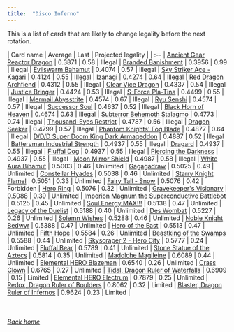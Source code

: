 ```yaml
---
title:  "Disco Inferno"
---
```


This is a list of cards that are likely to change legality before the next rotation.

| Card name | Average | Last | Projected legality |
| :-- |
[Ancient Gear Reactor Dragon](https://db.ygoprodeck.com/card/?search=Ancient%20Gear%20Reactor%20Dragon) | 0.3871 | 0.58 | Illegal |
[Branded Banishment](https://db.ygoprodeck.com/card/?search=Branded%20Banishment) | 0.3956 | 0.99 | Illegal |
[Evilswarm Bahamut](https://db.ygoprodeck.com/card/?search=Evilswarm%20Bahamut) | 0.4074 | 0.57 | Illegal |
[Sky Striker Ace - Kagari](https://db.ygoprodeck.com/card/?search=Sky%20Striker%20Ace%20-%20Kagari) | 0.4124 | 0.55 | Illegal |
[Izanagi](https://db.ygoprodeck.com/card/?search=Izanagi) | 0.4274 | 0.64 | Illegal |
[Red Dragon Archfiend](https://db.ygoprodeck.com/card/?search=Red%20Dragon%20Archfiend) | 0.4312 | 0.55 | Illegal |
[Clear Vice Dragon](https://db.ygoprodeck.com/card/?search=Clear%20Vice%20Dragon) | 0.4337 | 0.54 | Illegal |
[Justice Bringer](https://db.ygoprodeck.com/card/?search=Justice%20Bringer) | 0.4424 | 0.53 | Illegal |
[S-Force Pla-Tina](https://db.ygoprodeck.com/card/?search=S-Force%20Pla-Tina) | 0.4499 | 0.55 | Illegal |
[Mermail Abysstrite](https://db.ygoprodeck.com/card/?search=Mermail%20Abysstrite) | 0.4574 | 0.67 | Illegal |
[Ryu Senshi](https://db.ygoprodeck.com/card/?search=Ryu%20Senshi) | 0.4574 | 0.57 | Illegal |
[Successor Soul](https://db.ygoprodeck.com/card/?search=Successor%20Soul) | 0.4637 | 0.52 | Illegal |
[Black Horn of Heaven](https://db.ygoprodeck.com/card/?search=Black%20Horn%20of%20Heaven) | 0.4674 | 0.63 | Illegal |
[Subterror Behemoth Stalagmo](https://db.ygoprodeck.com/card/?search=Subterror%20Behemoth%20Stalagmo) | 0.4773 | 0.74 | Illegal |
[Thousand-Eyes Restrict](https://db.ygoprodeck.com/card/?search=Thousand-Eyes%20Restrict) | 0.4787 | 0.56 | Illegal |
[Dragon Seeker](https://db.ygoprodeck.com/card/?search=Dragon%20Seeker) | 0.4799 | 0.57 | Illegal |
[Phantom Knights' Fog Blade](https://db.ygoprodeck.com/card/?search=Phantom%20Knights'%20Fog%20Blade) | 0.4877 | 0.64 | Illegal |
[D/D/D Super Doom King Dark Armageddon](https://db.ygoprodeck.com/card/?search=D/D/D%20Super%20Doom%20King%20Dark%20Armageddon) | 0.4887 | 0.52 | Illegal |
[Batteryman Industrial Strength](https://db.ygoprodeck.com/card/?search=Batteryman%20Industrial%20Strength) | 0.4937 | 0.55 | Illegal |
[Dragard](https://db.ygoprodeck.com/card/?search=Dragard) | 0.4937 | 0.55 | Illegal |
[Fluffal Dog](https://db.ygoprodeck.com/card/?search=Fluffal%20Dog) | 0.4937 | 0.55 | Illegal |
[Piercing the Darkness](https://db.ygoprodeck.com/card/?search=Piercing%20the%20Darkness) | 0.4937 | 0.55 | Illegal |
[Moon Mirror Shield](https://db.ygoprodeck.com/card/?search=Moon%20Mirror%20Shield) | 0.4987 | 0.58 | Illegal |
[White Aura Bihamut](https://db.ygoprodeck.com/card/?search=White%20Aura%20Bihamut) | 0.5003 | 0.46 | Unlimited |
[Gagagadraw](https://db.ygoprodeck.com/card/?search=Gagagadraw) | 0.5025 | 0.49 | Unlimited |
[Constellar Hyades](https://db.ygoprodeck.com/card/?search=Constellar%20Hyades) | 0.5038 | 0.46 | Unlimited |
[Starry Knight Flamel](https://db.ygoprodeck.com/card/?search=Starry%20Knight%20Flamel) | 0.5051 | 0.33 | Unlimited |
[Fairy Tail - Snow](https://db.ygoprodeck.com/card/?search=Fairy%20Tail%20-%20Snow) | 0.5076 | 0.42 | Forbidden |
[Hero Ring](https://db.ygoprodeck.com/card/?search=Hero%20Ring) | 0.5076 | 0.32 | Unlimited |
[Gravekeeper's Visionary](https://db.ygoprodeck.com/card/?search=Gravekeeper's%20Visionary) | 0.5088 | 0.39 | Unlimited |
[Imperion Magnum the Superconductive Battlebot](https://db.ygoprodeck.com/card/?search=Imperion%20Magnum%20the%20Superconductive%20Battlebot) | 0.5125 | 0.45 | Unlimited |
[Soul Energy MAX!!!](https://db.ygoprodeck.com/card/?search=Soul%20Energy%20MAX!!!) | 0.5138 | 0.47 | Unlimited |
[Legacy of the Duelist](https://db.ygoprodeck.com/card/?search=Legacy%20of%20the%20Duelist) | 0.5188 | 0.40 | Unlimited |
[Des Wombat](https://db.ygoprodeck.com/card/?search=Des%20Wombat) | 0.5227 | 0.26 | Unlimited |
[Solemn Wishes](https://db.ygoprodeck.com/card/?search=Solemn%20Wishes) | 0.5288 | 0.46 | Unlimited |
[Noble Knight Bedwyr](https://db.ygoprodeck.com/card/?search=Noble%20Knight%20Bedwyr) | 0.5388 | 0.47 | Unlimited |
[Hero of the East](https://db.ygoprodeck.com/card/?search=Hero%20of%20the%20East) | 0.5513 | 0.47 | Unlimited |
[Fifth Hope](https://db.ygoprodeck.com/card/?search=Fifth%20Hope) | 0.5584 | 0.26 | Unlimited |
[Beastking of the Swamps](https://db.ygoprodeck.com/card/?search=Beastking%20of%20the%20Swamps) | 0.5588 | 0.44 | Unlimited |
[Skyscraper 2 - Hero City](https://db.ygoprodeck.com/card/?search=Skyscraper%202%20-%20Hero%20City) | 0.5777 | 0.24 | Unlimited |
[Fluffal Bear](https://db.ygoprodeck.com/card/?search=Fluffal%20Bear) | 0.5789 | 0.41 | Unlimited |
[Stone Statue of the Aztecs](https://db.ygoprodeck.com/card/?search=Stone%20Statue%20of%20the%20Aztecs) | 0.5814 | 0.35 | Unlimited |
[Madolche Magileine](https://db.ygoprodeck.com/card/?search=Madolche%20Magileine) | 0.6089 | 0.44 | Unlimited |
[Elemental HERO Blazeman](https://db.ygoprodeck.com/card/?search=Elemental%20HERO%20Blazeman) | 0.6540 | 0.26 | Unlimited |
[Crass Clown](https://db.ygoprodeck.com/card/?search=Crass%20Clown) | 0.6765 | 0.27 | Unlimited |
[Tidal, Dragon Ruler of Waterfalls](https://db.ygoprodeck.com/card/?search=Tidal,%20Dragon%20Ruler%20of%20Waterfalls) | 0.6909 | 0.15 | Limited |
[Elemental HERO Electrum](https://db.ygoprodeck.com/card/?search=Elemental%20HERO%20Electrum) | 0.7879 | 0.25 | Unlimited |
[Redox, Dragon Ruler of Boulders](https://db.ygoprodeck.com/card/?search=Redox,%20Dragon%20Ruler%20of%20Boulders) | 0.8062 | 0.32 | Limited |
[Blaster, Dragon Ruler of Infernos](https://db.ygoprodeck.com/card/?search=Blaster,%20Dragon%20Ruler%20of%20Infernos) | 0.9624 | 0.23 | Limited |

<br>

###### [Back home](index)